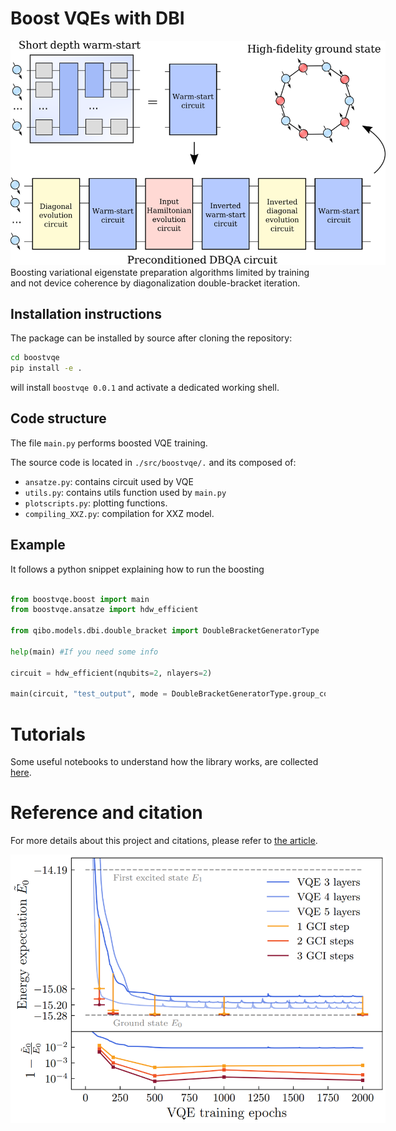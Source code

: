 # Boost VQEs with DBI

<img src="figures/diagram.png" style="solid #000; max-width:600px; max-height:1000px;">
Boosting variational eigenstate preparation algorithms limited by training and not device coherence by diagonalization double-bracket iteration.

## Installation instructions

The package can be installed by source after cloning the repository:

```sh
cd boostvqe
pip install -e .
```

will install `boostvqe 0.0.1` and activate a dedicated working shell.

## Code structure

The file `main.py` performs boosted VQE training.

The source code is located in `./src/boostvqe/.` and its composed of:

* `ansatze.py`: contains circuit used by VQE
* `utils.py`: contains utils function used by `main.py`
* `plotscripts.py`: plotting functions.
* `compiling_XXZ.py`: compilation for XXZ model.

## Example

It follows a python snippet explaining how to run the boosting

```py

from boostvqe.boost import main
from boostvqe.ansatze import hdw_efficient

from qibo.models.dbi.double_bracket import DoubleBracketGeneratorType

help(main) #If you need some info

circuit = hdw_efficient(nqubits=2, nlayers=2)

main(circuit, "test_output", mode = DoubleBracketGeneratorType.group_commutator)
```

# Tutorials

Some useful notebooks to understand how the library works, are collected [here](notebooks/notebooks_links.md).

# Reference and citation

For more details about this project and citations, please refer to [the article](https://www.arxiv.org/abs/2408.03987).

<img src="figures/hw_preserving_XXZ_10Q3L42S_cma_jumps.png" style="solid #000; max-width:600px; max-height:1000px;">

